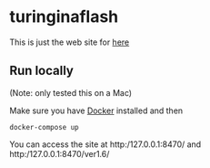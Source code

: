 # turinginaflash

This is just the web site for [here](https://www.turinginaflash.com)

## Run locally

(Note: only tested this on a Mac)

Make sure you have [Docker](https://www.docker.com/products/docker-desktop) installed and then

`docker-compose up`

You can access the site at http:/127.0.0.1:8470/ and http:/127.0.0.1:8470/ver1.6/
